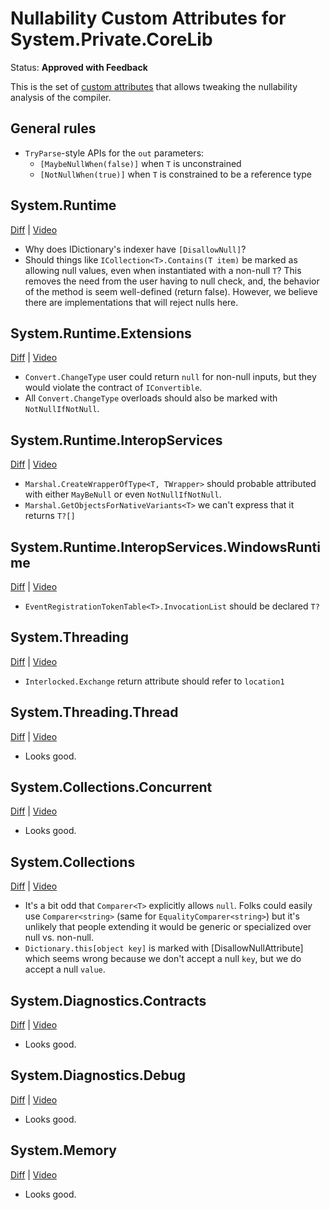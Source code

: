 # Nullability Custom Attributes for System.Private.CoreLib

Status: **Approved with Feedback**

This is the set of [custom attributes] that allows tweaking the nullability
analysis of the compiler.

[custom attributes]: https://github.com/dotnet/corefx/issues/37826

## General rules

* `TryParse`-style APIs for the `out` parameters:
    - `[MaybeNullWhen(false)]` when `T` is unconstrained
    - `[NotNullWhen(true)]` when `T` is constrained to be a reference type

## System.Runtime

[Diff](System.Runtime.md) |
[Video](https://youtu.be/t1MQePMqRmQ?list=PL1rZQsJPBU2S49OQPjupSJF-qeIEz9_ju&t=1756)

* Why does IDictionary's indexer have `[DisallowNull]`?
* Should things like `ICollection<T>.Contains(T item)` be marked as allowing
  null values, even when instantiated with a non-null `T`? This removes the need
  from the user having to null check, and, the behavior of the method is seem
  well-defined (return false). However, we believe there are implementations
  that will reject nulls here.

## System.Runtime.Extensions

[Diff](System.Runtime.Extensions.md) |
[Video](https://youtu.be/t1MQePMqRmQ?list=PL1rZQsJPBU2S49OQPjupSJF-qeIEz9_ju&t=4154)

* `Convert.ChangeType` user could return `null` for non-null inputs, but they
  would violate the contract of `IConvertible`.
* All `Convert.ChangeType` overloads should also be marked with
  `NotNullIfNotNull`.

## System.Runtime.InteropServices

[Diff](System.Runtime.InteropServices.md) |
[Video](https://youtu.be/t1MQePMqRmQ?list=PL1rZQsJPBU2S49OQPjupSJF-qeIEz9_ju&t=4653)

* `Marshal.CreateWrapperOfType<T, TWrapper>` should probable attributed with
  either `MayBeNull` or even `NotNullIfNotNull`.
* `Marshal.GetObjectsForNativeVariants<T>` we can't express that it returns `T?[]`

## System.Runtime.InteropServices.WindowsRuntime

[Diff](System.Runtime.InteropServices.WindowsRuntime.md) |
[Video](https://youtu.be/t1MQePMqRmQ?list=PL1rZQsJPBU2S49OQPjupSJF-qeIEz9_ju&t=5548)

* `EventRegistrationTokenTable<T>.InvocationList` should be declared `T?`

## System.Threading

[Diff](System.Threading.md) |
[Video](https://youtu.be/t1MQePMqRmQ?list=PL1rZQsJPBU2S49OQPjupSJF-qeIEz9_ju&t=6246)

* `Interlocked.Exchange` return attribute should refer to `location1`

## System.Threading.Thread

[Diff](System.Threading.Thread.md) |
[Video](https://youtu.be/t1MQePMqRmQ?list=PL1rZQsJPBU2S49OQPjupSJF-qeIEz9_ju&t=6854)

* Looks good.

## System.Collections.Concurrent

[Diff](System.Collections.Concurrent.md) |
[Video](https://youtu.be/dt-MEB8ujgk?list=PL1rZQsJPBU2S49OQPjupSJF-qeIEz9_ju&t=556)

* Looks good.

## System.Collections

[Diff](System.Collections.md) |
[Video](https://youtu.be/dt-MEB8ujgk?list=PL1rZQsJPBU2S49OQPjupSJF-qeIEz9_ju&t=826)

* It's a bit odd that `Comparer<T>` explicitly allows `null`. Folks could easily
  use `Comparer<string>` (same for `EqualityComparer<string>`) but it's unlikely
  that people extending it would be generic or specialized over null vs.
  non-null.
* `Dictionary.this[object key]` is marked with [DisallowNullAttribute] which
  seems wrong because we don't accept a null `key`, but we do accept a null
  `value`.

## System.Diagnostics.Contracts

[Diff](System.Diagnostics.Contracts.md) |
[Video](https://youtu.be/dt-MEB8ujgk?list=PL1rZQsJPBU2S49OQPjupSJF-qeIEz9_ju&t=1635)

* Looks good.

## System.Diagnostics.Debug

[Diff](System.Diagnostics.Debug.md) |
[Video](https://youtu.be/dt-MEB8ujgk?list=PL1rZQsJPBU2S49OQPjupSJF-qeIEz9_ju&t=1682)

* Looks good.

## System.Memory

[Diff](System.Memory.md) |
[Video](https://youtu.be/dt-MEB8ujgk?list=PL1rZQsJPBU2S49OQPjupSJF-qeIEz9_ju&t=1952)

* Looks good.
